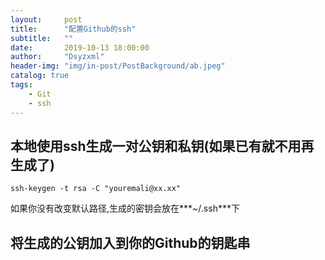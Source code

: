 ```yaml
---
layout:     post
title:      "配置Github的ssh"
subtitle:   ""
date:       2019-10-13 18:00:00
author:     "Dsyzxml"
header-img: "img/in-post/PostBackground/ab.jpeg"
catalog: true
tags:
    - Git
    - ssh
---
```


## 本地使用ssh生成一对公钥和私钥(如果已有就不用再生成了)

```
ssh-keygen -t rsa -C "youremali@xx.xx"
```
如果你没有改变默认路径,生成的密钥会放在***~/.ssh***下

## 将生成的公钥加入到你的Github的钥匙串